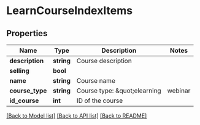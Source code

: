 # LearnCourseIndexItems

## Properties
Name | Type | Description | Notes
------------ | ------------- | ------------- | -------------
**description** | **string** | Course description | 
**selling** | **bool** |  | 
**name** | **string** | Course name | 
**course_type** | **string** | Course type: &amp;quot;elearning|webinar|classroom&amp;quot;, | 
**id_course** | **int** | ID of the course | 

[[Back to Model list]](../README.md#documentation-for-models) [[Back to API list]](../README.md#documentation-for-api-endpoints) [[Back to README]](../README.md)


